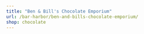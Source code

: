 ```yaml
---
title: "Ben & Bill's Chocolate Emporium"
url: /bar-harbor/ben-and-bills-chocolate-emporium/
shop: chocolate
---
```

